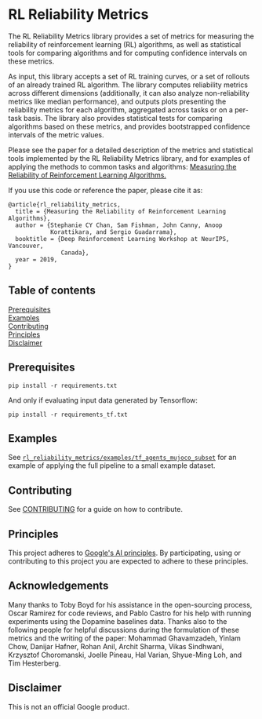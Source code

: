 # RL Reliability Metrics

The RL Reliability Metrics library provides a set of metrics for measuring the
reliability of reinforcement learning (RL) algorithms, as well as statistical
tools for comparing algorithms and for computing confidence intervals on these
metrics.

As input, this library accepts a set of RL training curves, or a set of rollouts
of an already trained RL algorithm. The library computes reliability metrics
across different dimensions (additionally, it can also analyze non-reliability
metrics like median performance), and outputs plots presenting the reliability
metrics for each algorithm, aggregated across tasks or on a per-task basis. The
library also provides statistical tests for comparing algorithms based on these
metrics, and provides bootstrapped confidence intervals of the metric values.

Please see the paper for a detailed description of the metrics and statistical
tools implemented by the RL Reliability Metrics library, and for examples of
applying the methods to common tasks and algorithms:
[Measuring the Reliability of Reinforcement Learning Algorithms.](https://drive.google.com/file/d/1a4CQI-x3MxpsouUWFFdVGplacrjqykTM/view)

If you use this code or reference the paper, please cite it as:

```
@article{rl_reliability_metrics,
  title = {Measuring the Reliability of Reinforcement Learning Algorithms},
  author = {Stephanie CY Chan, Sam Fishman, John Canny, Anoop
            Korattikara, and Sergio Guadarrama},
  booktitle = {Deep Reinforcement Learning Workshop at NeurIPS, Vancouver,
               Canada},
  year = 2019,
}
```

## Table of contents

<a href='#Prerequisites'>Prerequisites</a><br>
<a href='#Examples'>Examples</a><br>
<a href='#Contributing'>Contributing</a><br>
<a href='#Principles'>Principles</a><br>
<a href='#Disclaimer'>Disclaimer</a><br>

## Prerequisites

`pip install -r requirements.txt`

And only if evaluating input data generated by Tensorflow:

`pip install -r requirements_tf.txt`


## Examples

See [`rl_reliability_metrics/examples/tf_agents_mujoco_subset`](rl_reliability_metrics/examples/tf_agents_mujoco_subset)
for an example of applying the full pipeline to a small example dataset.

## Contributing

See [CONTRIBUTING](CONTRIBUTING.md) for a guide on how to contribute.

## Principles

This project adheres to [Google's AI principles](PRINCIPLES.md). By
participating, using or contributing to this project you are expected to adhere
to these principles.

## Acknowledgements

Many thanks to Toby Boyd for his assistance in the open-sourcing process, Oscar
Ramirez for code reviews, and Pablo Castro for his help with running experiments
using the Dopamine baselines data. Thanks also to the following people for
helpful discussions during the formulation of these metrics and the writing of
the paper: Mohammad Ghavamzadeh, Yinlam Chow, Danijar Hafner, Rohan Anil, Archit
Sharma, Vikas Sindhwani, Krzysztof Choromanski, Joelle Pineau, Hal Varian,
Shyue-Ming Loh, and Tim Hesterberg.

## Disclaimer

This is not an official Google product.
